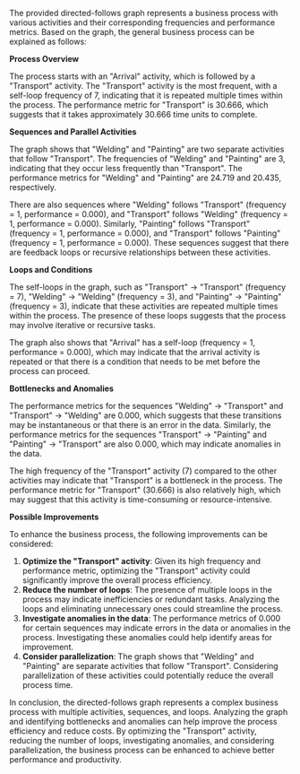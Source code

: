 The provided directed-follows graph represents a business process with various activities and their corresponding frequencies and performance metrics. Based on the graph, the general business process can be explained as follows:

**Process Overview**

The process starts with an "Arrival" activity, which is followed by a "Transport" activity. The "Transport" activity is the most frequent, with a self-loop frequency of 7, indicating that it is repeated multiple times within the process. The performance metric for "Transport" is 30.666, which suggests that it takes approximately 30.666 time units to complete.

**Sequences and Parallel Activities**

The graph shows that "Welding" and "Painting" are two separate activities that follow "Transport". The frequencies of "Welding" and "Painting" are 3, indicating that they occur less frequently than "Transport". The performance metrics for "Welding" and "Painting" are 24.719 and 20.435, respectively.

There are also sequences where "Welding" follows "Transport" (frequency = 1, performance = 0.000), and "Transport" follows "Welding" (frequency = 1, performance = 0.000). Similarly, "Painting" follows "Transport" (frequency = 1, performance = 0.000), and "Transport" follows "Painting" (frequency = 1, performance = 0.000). These sequences suggest that there are feedback loops or recursive relationships between these activities.

**Loops and Conditions**

The self-loops in the graph, such as "Transport" -> "Transport" (frequency = 7), "Welding" -> "Welding" (frequency = 3), and "Painting" -> "Painting" (frequency = 3), indicate that these activities are repeated multiple times within the process. The presence of these loops suggests that the process may involve iterative or recursive tasks.

The graph also shows that "Arrival" has a self-loop (frequency = 1, performance = 0.000), which may indicate that the arrival activity is repeated or that there is a condition that needs to be met before the process can proceed.

**Bottlenecks and Anomalies**

The performance metrics for the sequences "Welding" -> "Transport" and "Transport" -> "Welding" are 0.000, which suggests that these transitions may be instantaneous or that there is an error in the data. Similarly, the performance metrics for the sequences "Transport" -> "Painting" and "Painting" -> "Transport" are also 0.000, which may indicate anomalies in the data.

The high frequency of the "Transport" activity (7) compared to the other activities may indicate that "Transport" is a bottleneck in the process. The performance metric for "Transport" (30.666) is also relatively high, which may suggest that this activity is time-consuming or resource-intensive.

**Possible Improvements**

To enhance the business process, the following improvements can be considered:

1. **Optimize the "Transport" activity**: Given its high frequency and performance metric, optimizing the "Transport" activity could significantly improve the overall process efficiency.
2. **Reduce the number of loops**: The presence of multiple loops in the process may indicate inefficiencies or redundant tasks. Analyzing the loops and eliminating unnecessary ones could streamline the process.
3. **Investigate anomalies in the data**: The performance metrics of 0.000 for certain sequences may indicate errors in the data or anomalies in the process. Investigating these anomalies could help identify areas for improvement.
4. **Consider parallelization**: The graph shows that "Welding" and "Painting" are separate activities that follow "Transport". Considering parallelization of these activities could potentially reduce the overall process time.

In conclusion, the directed-follows graph represents a complex business process with multiple activities, sequences, and loops. Analyzing the graph and identifying bottlenecks and anomalies can help improve the process efficiency and reduce costs. By optimizing the "Transport" activity, reducing the number of loops, investigating anomalies, and considering parallelization, the business process can be enhanced to achieve better performance and productivity.